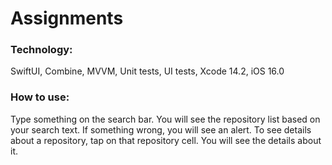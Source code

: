 # Assignments

### Technology:

SwiftUI, Combine, MVVM, Unit tests, UI tests,
Xcode 14.2, iOS 16.0 


### How to use:

Type something on the search bar. You will see the repository list based on your search text. If something wrong, you will see an alert.
To see details about a repository, tap on that repository cell. You will see the details about it.
